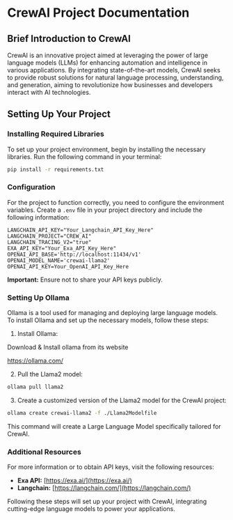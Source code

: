 # CrewAI Project Documentation

## Brief Introduction to CrewAI

CrewAI is an innovative project aimed at leveraging the power of large language models (LLMs) for enhancing automation and intelligence in various applications. By integrating state-of-the-art models, CrewAI seeks to provide robust solutions for natural language processing, understanding, and generation, aiming to revolutionize how businesses and developers interact with AI technologies.

## Setting Up Your Project

### Installing Required Libraries

To set up your project environment, begin by installing the necessary libraries. Run the following command in your terminal:

```bash
pip install -r requirements.txt
```

### Configuration

For the project to function correctly, you need to configure the environment variables. Create a `.env` file in your project directory and include the following information:

```plaintext
LANGCHAIN_API_KEY="Your_Langchain_API_Key_Here"
LANGCHAIN_PROJECT="CREW_AI"
LANGCHAIN_TRACING_V2="true"
EXA_API_KEY="Your_Exa_API_Key_Here"
OPENAI_API_BASE='http://localhost:11434/v1'
OPENAI_MODEL_NAME='crewai-llama2'
OPENAI_API_KEY=Your_OpenAI_API_Key_Here
```

**Important:** Ensure not to share your API keys publicly.

### Setting Up Ollama

Ollama is a tool used for managing and deploying large language models. To install Ollama and set up the necessary models, follow these steps:

1. Install Ollama:

Download & Install ollama from its website 

https://ollama.com/

2. Pull the Llama2 model:

```bash
ollama pull llama2
```

3. Create a customized version of the Llama2 model for the CrewAI project:

```bash
ollama create crewai-llama2 -f ./Llama2Modelfile
```

This command will create a Large Language Model specifically tailored for CrewAI.

### Additional Resources

For more information or to obtain API keys, visit the following resources:

- **Exa API:** [https://exa.ai/](https://exa.ai/)
- **Langchain:** [https://langchain.com/](https://langchain.com/)

Following these steps will set up your project with CrewAI, integrating cutting-edge language models to power your applications.